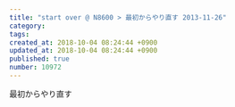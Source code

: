 ```yaml
---
title: "start over @ N8600 > 最初からやり直す 2013-11-26"
category: 
tags: 
created_at: 2018-10-04 08:24:44 +0900
updated_at: 2018-10-04 08:24:44 +0900
published: true
number: 10972
---
```


最初からやり直す
